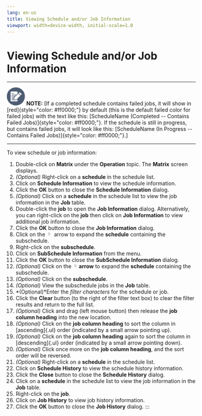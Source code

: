 ```yaml
---
lang: en-us
title: Viewing Schedule and/or Job Information
viewport: width=device-width, initial-scale=1.0
---
```


#  Viewing Schedule and/or Job Information

  -------------------------------------------------------------------------------------------------------------------------------- -----------------------------------------------------------------------------------------------------------------------------------------------------------------------------------------------------------------------------------------------------------------------------------------------------------------------------------------------------------------------------------------------------------------------------------------------------------------
  ![White pencil/paper icon on gray circular background](../../../Resources/Images/note-icon(48x48).png "Note icon")   **NOTE:** [If a completed schedule contains failed jobs, it will show in [red]{style="color: #ff0000;"} by default (this is the default failed color for failed jobs) with the text like this: [ScheduleName (Completed -- Contains Failed Jobs)]{style="color: #ff0000;"}. If the schedule is still in progress, but contains failed jobs, it will look like this: [ScheduleName (In Progress -- Contains Failed Jobs)]{style="color: #ff0000;"}.]
  -------------------------------------------------------------------------------------------------------------------------------- -----------------------------------------------------------------------------------------------------------------------------------------------------------------------------------------------------------------------------------------------------------------------------------------------------------------------------------------------------------------------------------------------------------------------------------------------------------------

To view schedule or job information:

1.  Double-click on **Matrix** under the **Operation** topic. The
    **Matrix** screen displays.
2.  *(Optional)* Right-click on a **schedule** in the
    schedule list.
3.  Click on **Schedule Information** to view the schedule information.
4.  Click the **OK** button to close the **Schedule Information**
    dialog.
5.  *(Optional)* Click on a **schedule** in the schedule
    list to view the job information in the **Job** table.
6.  Double-click the **job** to open the **Job Information** dialog.
    Alternatively, you can right-click on the **job** then click on
    **Job Information** to view additional job information.
7.  Click the **OK** button to close the **Job Information** dialog.
8.  Click on the ![](../../../Resources/Images/EM/EMarrowtoexpand.png)
    arrow to expand the **schedule** containing the subschedule.
9.  Right-click on the **subschedule**.
10. Click on **SubSchedule Information** from the menu.
11. Click the **OK** button to close the **SubSchedule Information**
    dialog.
12. *(Optional)* Click on the
    ![](../../../Resources/Images/EM/EMarrowtoexpand.png)**arrow** to
    expand the **schedule** containing the subschedule.
13. *(Optional)* Click on the **subschedule**.
14. *(Optional)* View the subschedule jobs in the
    **Job** table.
15. *(Optional)*Enter the *filter characters* for the
    schedule or job.
16. Click the **Clear** button (to the right of the filter text box) to
    clear the filter results and return to the full list.
17. *(Optional)* Click and drag (left mouse button) then
    release the **job column heading** into the new location.
18. *(Optional)* Click on the **job column heading** to
    sort the column in [ascending]{.ul} order (indicated by a small     arrow pointing up).
19. *(Optional)* Click on the **job column heading**
    again to sort the column in [descending]{.ul} order (indicated by a     small arrow pointing down).
20. *(Optional)* Click once more on the **job column
    heading**, and the sort order will be reversed.
21. *(Optional)* Right-click on a **schedule** in the
    schedule list.
22. Click on **Schedule History** to view the schedule history
    information.
23. Click the **Close** button to close the **Schedule History** dialog.
24. Click on a **schedule** in the schedule list to view the job
    information in the **Job** table.
25. Right-click on the **job**.
26. Click on **Job History** to view job history information.
27. Click the **OK** button to close the **Job History** dialog.
:::

 

